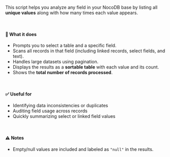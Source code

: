 
This script helps you analyze any field in your NocoDB base by listing all **unique values** along with how many times each value appears.

<br>

#### 🧩 What it does

* Prompts you to select a table and a specific field.
* Scans all records in that field (including linked records, select fields, and text).
* Handles large datasets using pagination.
* Displays the results as a **sortable table** with each value and its count.
* Shows the **total number of records processed**.

<br>

#### ✅ Useful for

* Identifying data inconsistencies or duplicates
* Auditing field usage across records
* Quickly summarizing select or linked field values

<br>

#### ⚠️ Notes

* Empty/null values are included and labeled as `"null"` in the results.
